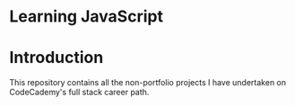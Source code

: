 # Learning JavaScript
# Introduction
This repository contains all the non-portfolio projects I have undertaken on CodeCademy's full stack career path.